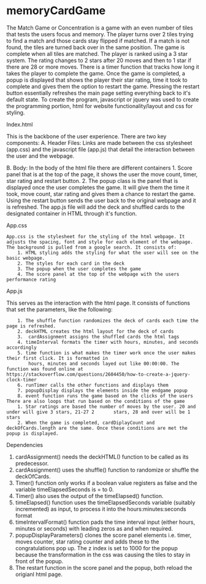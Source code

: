 # memoryCardGame
The Match Game or Concentration is a game with an even number of tiles that tests the users focus and memory. The player turns over 2 tiles trying to find a match and those cards stay flipped if matched. If a match is not found, the tiles are turned back over in the same position. The game is complete when all tiles are matched. The player is ranked using a 3 star system. The rating changes to 2 stars after 20 moves and then to 1 star if there are 28 or more moves. There is a timer function that tracks how long it takes the player to complete the game. Once the game is completed, a popup is displayed that shows the player their star rating, time it took to complete and gives them the option to restart the game. Pressing the restart button essentially refreshes the main page setting everything back to it's default state.  To create the program, javascript or jquery was used to create the programming portion, html for website functionality/layout and css for styling.

Index.html

  This is the backbone of the user experience. There are two key components:
  A. Header Files:
  Links are made between the css stylesheet (app.css) and the javascript file (app.js) that detail the interaction between the user and the webpage.

  B. Body:
  In the body of the html file there are different containers
    1. Score panel that is at the top of the page, it shows the user the move count, timer, star rating and restart button.
    2. The popup class is the panel that is displayed once the user completes the game. It will give them the time it took,
        move count, star rating and gives them a chance to restart the game. Using the restart button sends the user back to the original webpage and it is refreshed.
  The app.js file will add the deck and shuffled cards to the designated container in HTML through it's function.

App.css

    App.css is the stylesheet for the styling of the html webpage. It adjusts the spacing, font and style for each element of the webpage. The background is pulled from a google search. It consists of:
        1. HTML styling adds the styling for what the user will see on the basic webpage.
        2. The styles for each card in the deck
        3. The popup when the user completes the game
        4. The score panel at the top of the webpage with the users performance rating

App.js

  This serves as the interaction with the html page. It consists of functions that set the parameters, like the following:

        1. The shuffle function randomizes the deck of cards each time the page is refreshed.
        2. deckHTML creates the html layout for the deck of cards
        3.  cardAssignment assigns the shuffled cards the html tags
        4. timeInterval formats the timer with hours, minutes, and seconds accordingly
        5. time function is what makes the timer work once the user makes their first click. It is formatted in
            hours, minutes and seconds layed out like 00:00:00. The function was found online at https://stackoverflow.com/questions/2604450/how-to-create-a-jquery-clock-timer
        6. runTimer calls the other functions and displays them
        7. popupDisplay displays the elements inside the endgame popup
        8. event function runs the game based on the clicks of the users
    There are also loops that run based on the conditions of the game
        1. Star ratings are based the number of moves by the user. 20 and under will give 3 stars, 21-27 2       stars, 28 and over will be 1 stars
        2. When the game is completed, cardDiplayCount and deckOfCards.length are the same. Once these conditions are met the popup is displayed. 


Dependencies

1. cardAssignment() needs the deckHTML() function to be called as its predecessor.
2. cardAssignment() uses the shuffle() function to randomize or shuffle the deckOfCards.
3. Timer() function only works if a boolean value registers as false and the variable timeElapsedSeconds is = to 0.
4. Timer() also uses the output of the timeElapsed() function.
5. timeElapsed() function uses the timeElapsedSeconds variable (suitably incremented) as input, to process it into the hours:minutes:seconds format
6. timeIntervalFormat() function pads the time interval input (either hours, minutes or seconds) with leading zeros as and when required.
7. popupDisplayParameters() clones the score panel elements i.e. timer, moves counter, star rating counter and adds these to the congratulations pop up. The z index is set to 1000 for the popup because the transformation in the css was causing the tiles to stay in front of the popup.
8. The restart function in the score panel and the popup, both reload the origianl html page.
